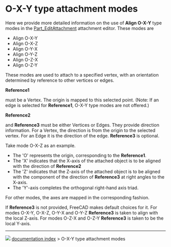 # O-X-Y type attachment modes
Here we provide more detailed information on the use of **Align O-X-Y** type modes in the [Part_EditAttachment](Part_EditAttachment.md) attachment editor. These modes are

-   Align O-X-Y
-   Align O-X-Z
-   Align O-Y-X
-   Align O-Y-Z
-   Align O-Z-X
-   Align O-Z-Y

These modes are used to attach to a specified vertex, with an orientation determined by reference to other vertices or edges.


**Reference1**

must be a Vertex. The origin is mapped to this selected point. (Note: If an edge is selected for **Reference1**, O-X-Y type modes are not offered.)


**Reference2**

and **Reference3** must be either Vertices or Edges. They provide direction information. For a Vertex, the direction is from the origin to the selected vertex. For an Edge it is the direction of the edge. **Reference3** is optional.

Take mode O-X-Z as an example.

-   The \'O\' represents the origin, corresponding to the **Reference1**.
-   The \'X\' indicates that the X-axis of the attached object is to be aligned with the direction of **Reference2**
-   The \'Z\' indicates that the Z-axis of the attached object is to be aligned with the component of the direction of **Reference3** at right angles to the X-axis.
-   The \'Y\'-axis completes the orthogonal right-hand axis triad.

For other modes, the axes are mapped in the corresponding fashion.

If **Reference3** is not provided, FreeCAD makes default choices for it. For modes O-X-Y, O-X-Z, O-Y-X and O-Y-Z **Reference3** is taken to align with the local Z-axis. For modes O-Z-X and O-Z-Y **Reference3** is taken to be the local Y-axis.



---
![](images/Right_arrow.png) [documentation index](../README.md) > O-X-Y type attachment modes
